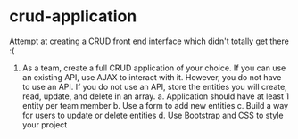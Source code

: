 # crud-application
Attempt at creating a CRUD front end interface which didn't totally get there :(

1.	As a team, create a full CRUD application of your choice. If you can use an existing API, use AJAX to interact with it. However, you do not have to use an API. If you do not use an API, store the entities you will create, read, update, and delete in an array.
a.	Application should have at least 1 entity per team member
b.	Use a form to add new entities
c.	Build a way for users to update or delete entities
d.	Use Bootstrap and CSS to style your project
